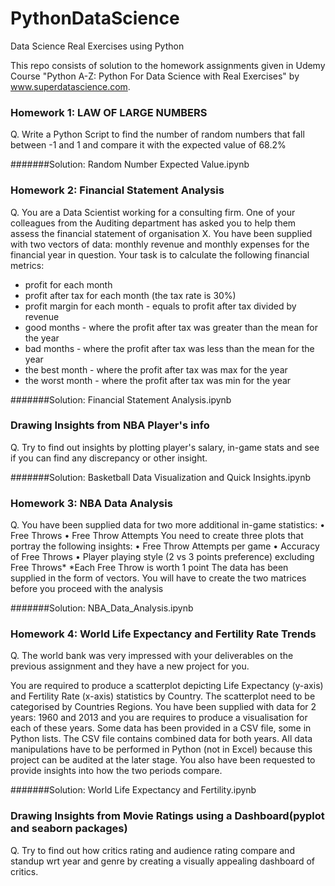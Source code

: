 # PythonDataScience
Data Science Real Exercises using Python

This repo consists of solution to the homework assignments given in Udemy Course "Python A-Z: Python For Data Science with Real Exercises" by www.superdatascience.com.

###  Homework 1: LAW OF LARGE NUMBERS
Q. Write a Python Script to find the number of random numbers that fall between -1 and 1 and compare it with the expected value of 68.2%

#######Solution: Random Number Expected Value.ipynb


### Homework 2: Financial Statement Analysis
Q. You are a Data Scientist working for a consulting firm. One of your
colleagues from the Auditing department has asked you to help them assess the
financial statement of organisation X.
You have been supplied with two vectors of data: monthly revenue and monthly
expenses for the financial year in question. Your task is to calculate the following
financial metrics:
- profit for each month
- profit after tax for each month (the tax rate is 30%)
- profit margin for each month - equals to profit after tax divided by revenue
- good months - where the profit after tax was greater than the mean for the year
- bad months - where the profit after tax was less than the mean for the year
- the best month - where the profit after tax was max for the year
- the worst month - where the profit after tax was min for the year

#######Solution: Financial Statement Analysis.ipynb


### Drawing Insights from NBA Player's info
Q. Try to find out insights by plotting player's salary, in-game stats and see if you can find any discrepancy or other insight.

#######Solution: Basketball Data Visualization and Quick Insights.ipynb



### Homework 3: NBA Data Analysis
Q. You have been supplied data for two more additional in-game statistics:
• Free Throws
• Free Throw Attempts
You need to create three plots that portray the following insights:
• Free Throw Attempts per game
• Accuracy of Free Throws
• Player playing style (2 vs 3 points preference) excluding Free Throws*
*Each Free Throw is worth 1 point
The data has been supplied in the form of vectors. You will have to create
the two matrices before you proceed with the analysis

#######Solution: NBA_Data_Analysis.ipynb


### Homework 4: World Life Expectancy and Fertility Rate Trends
Q. The world bank was very impressed with your deliverables on the previous assignment and they have a new project for you.

You are required to produce a scatterplot depicting Life Expectancy (y-axis) and Fertility Rate (x-axis) statistics by Country.
The scatterplot need to be categorised by Countries Regions.
You have been supplied with data for 2 years: 1960 and 2013 and you are requires to produce a visualisation for each of these years.
Some data has been provided in a CSV file, some in Python lists. The CSV file contains combined data for both years. 
All data manipulations have to be performed in Python (not in Excel) because this project can be audited at the later stage.
You also have been requested to provide insights into how the two periods compare. 

#######Solution: World Life Expectancy and Fertility.ipynb


### Drawing Insights from Movie Ratings using a Dashboard(pyplot and seaborn packages)
Q. Try to find out how critics rating and audience rating compare and standup wrt year and genre by creating a visually appealing dashboard of critics.

